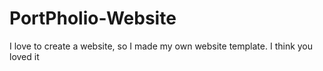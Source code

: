 # PortPholio-Website
I love to create a website, so I made my own website template. I think you loved it

